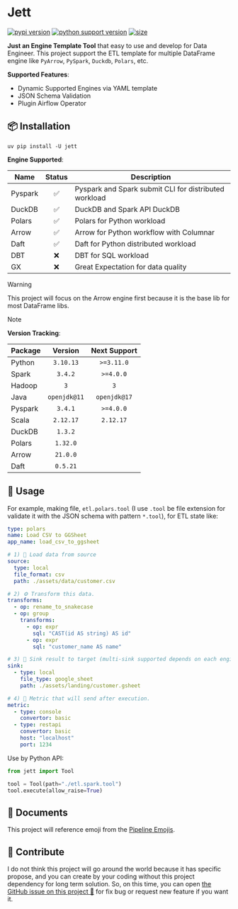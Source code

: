 # Jett

[![pypi version](https://img.shields.io/pypi/v/jett)](https://pypi.org/project/jett/)
[![python support version](https://img.shields.io/pypi/pyversions/jett)](https://pypi.org/project/jett/)
[![size](https://img.shields.io/github/languages/code-size/ddeutils/jett)](https://github.com/ddeutils/jett)

**Just an Engine Template Tool** that easy to use and develop for Data Engineer.
This project support the ETL template for multiple DataFrame engine like
`PyArrow`, `PySpark`, `Duckdb`, `Polars`, etc.

**Supported Features**:

- Dynamic Supported Engines via YAML template
- JSON Schema Validation
- Plugin Airflow Operator

## 📦 Installation

```shell
uv pip install -U jett
```

**Engine Supported**:

| Name    | Status | Description                                           |
|---------|:------:|-------------------------------------------------------|
| Pyspark |   ✅    | Pyspark and Spark submit CLI for distributed workload |
| DuckDB  |   ✅    | DuckDB and Spark API DuckDB                           |
| Polars  |   ✅    | Polars for Python workload                            |
| Arrow   |   ✅    | Arrow for Python workflow with Columnar               |
| Daft    |   ✅    | Daft for Python distributed workload                  |
| DBT     |   ❌    | DBT for SQL workload                                  |
| GX      |   ❌    | Great Expectation for data quality                    |

> [!WARNING]
> This project will focus on the Arrow engine first because it is the base lib
> for most DataFrame libs.

> [!NOTE]
> **Version Tracking**:
>
> | Package |   Version    | Next Support |
> |---------|:------------:|:------------:|
> | Python  |  `3.10.13`   |  `>=3.11.0`  |
> | Spark   |   `3.4.2`    |  `>=4.0.0`   |
> | Hadoop  |     `3`      |     `3`      |
> | Java    | `openjdk@11` | `openjdk@17` |
> | Pyspark |   `3.4.1`    |  `>=4.0.0`   |
> | Scala   |  `2.12.17`   |  `2.12.17`   |
> | DuckDB  |   `1.3.2`    |              |
> | Polars  |   `1.32.0`   |              |
> | Arrow   |   `21.0.0`   |              |
> | Daft    |   `0.5.21`   |              |

## 📝 Usage

For example, making file, `etl.polars.tool` (I use `.tool` be file extension for validate
it with the JSON schema with pattern `*.tool`), for ETL state like:

```yaml
type: polars
name: Load CSV to GGSheet
app_name: load_csv_to_ggsheet

# 1) 🚰 Load data from source
source:
  type: local
  file_format: csv
  path: ./assets/data/customer.csv

# 2) ⚙️ Transform this data.
transforms:
  - op: rename_to_snakecase
  - op: group
    transforms:
      - op: expr
        sql: "CAST(id AS string) AS id"
      - op: expr
        sql: "customer_name AS name"

# 3) 🎯 Sink result to target (multi-sink supported depends on each engine)
sink:
  - type: local
    file_type: google_sheet
    path: ./assets/landing/customer.gsheet

# 4) 📩 Metric that will send after execution.
metric:
  - type: console
    convertor: basic
  - type: restapi
    convertor: basic
    host: "localhost"
    port: 1234
```

Use by Python API:

```python
from jett import Tool

tool = Tool(path="./etl.spark.tool")
tool.execute(allow_raise=True)
```

## 📖 Documents

This project will reference emoji from the [Pipeline Emojis](https://emojidb.org/pipeline-emojis).

## 💬 Contribute

I do not think this project will go around the world because it has specific propose,
and you can create by your coding without this project dependency for long term
solution. So, on this time, you can open [the GitHub issue on this project 🙌](https://github.com/ddeutils/jett/issues)
for fix bug or request new feature if you want it.
